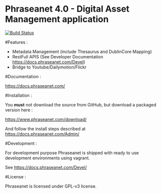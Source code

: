 Phraseanet 4.0 - Digital Asset Management application
=====================================================

[![Build Status](https://secure.travis-ci.org/alchemy-fr/Phraseanet.png?branch=master)](http://travis-ci.org/alchemy-fr/Phraseanet)

#Features :

 - Metadata Management (include Thesaurus and DublinCore Mapping)
 - RestFull APIS (See Developer Documentation https://docs.phraseanet.com/Devel)
 - Bridge to Youtube/Dailymotion/Flickr

#Documentation :

https://docs.phraseanet.com/

#Installation :

You **must** not download the source from GitHub, but download a packaged version here :

https://www.phraseanet.com/download/

And follow the install steps described at https://docs.phraseanet.com/Admin/

#Development :

For development purpose Phraseanet is shipped with ready to use development environments using vagrant.

See https://docs.phraseanet.com/Devel/

#License :

Phraseanet is licensed under GPL-v3 license.
